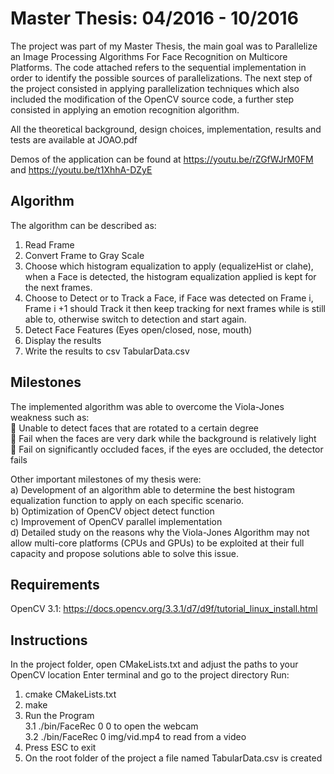 # Master Thesis: 04/2016 - 10/2016

The project was part of my Master Thesis, the main goal was to Parallelize an Image Processing
Algorithms For Face Recognition on Multicore Platforms. The code attached refers to the sequential
implementation in order to identify the possible sources of parallelizations. The next step of the
project consisted in applying parallelization techniques which also included the modification of the
OpenCV source code, a further step consisted in applying an emotion recognition algorithm. 

All the theoretical background, design choices, implementation, results and tests are available at JOAO.pdf

Demos of the application can be found at https://youtu.be/rZGfWJrM0FM and https://youtu.be/t1XhhA-DZyE

## Algorithm
The algorithm can be described as:
1. Read Frame
2. Convert Frame to Gray Scale
3. Choose which histogram equalization to apply (equalizeHist or clahe), when a Face is detected, the histogram equalization applied is kept for the next frames.
4. Choose to Detect or to Track a Face, 
if Face was detected on Frame i, Frame i +1 should Track it then keep tracking for next frames
while is still able to, otherwise switch to detection and start again.
5. Detect Face Features (Eyes open/closed, nose, mouth)
6. Display the results
7. Write the results to csv TabularData.csv

## Milestones 
The implemented algorithm was able to overcome the Viola-Jones weakness such as: 
<br> Unable to detect faces that are rotated to a certain degree  
 Fail when the faces are very dark while the background is relatively light 
<br> Fail on significantly occluded faces, if the eyes are occluded, the detector fails  
 
Other important milestones of my thesis were:<br>
a) Development of an algorithm able to determine the best histogram equalization function to apply on each specific scenario.<br> 
b) Optimization of OpenCV object detect function<br> 
c) Improvement of OpenCV parallel implementation<br>
d) Detailed study on the reasons why the Viola-Jones Algorithm may not allow multi-core platforms (CPUs and GPUs) to be exploited at their full capacity and propose solutions able to solve this issue.  

## Requirements
OpenCV 3.1: https://docs.opencv.org/3.3.1/d7/d9f/tutorial_linux_install.html


## Instructions
In the project folder, open CMakeLists.txt and adjust the paths to your OpenCV location
Enter terminal and go to the project directory
Run:
1. cmake CMakeLists.txt
2. make
3. Run the Program
<br/>3.1 ./bin/FaceRec 0 0 to open the webcam
<br/>3.2 ./bin/FaceRec 0 img/vid.mp4 to read from a video
4. Press ESC to exit
5. On the root folder of the project a file named TabularData.csv is created
